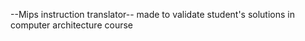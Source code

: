 --Mips instruction translator--
made to validate student's solutions in computer architecture course

